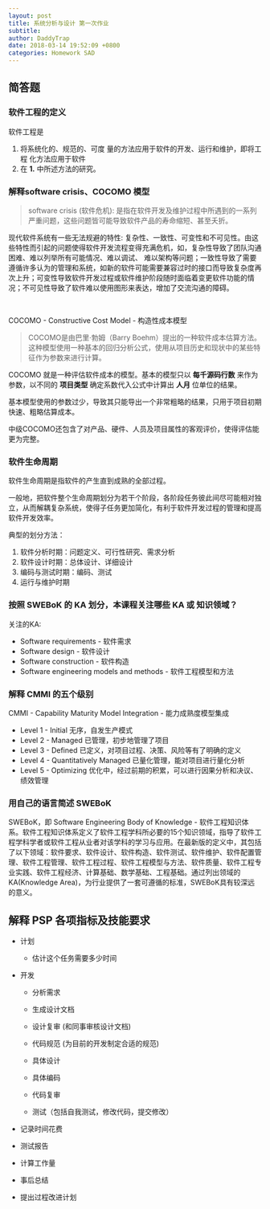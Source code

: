 ```yaml
---
layout: post
title: 系统分析与设计 第一次作业
subtitle: 
author: DaddyTrap
date: 2018-03-14 19:52:09 +0800
categories: Homework SAD
---
```


## 简答题

### 软件工程的定义

软件工程是
1. 将系统化的、规范的、可度
量的方法应用于软件的开发、运行和维护，即将工程
化方法应用于软件
2. 在 **1.** 中所述方法的研究。

### 解释software crisis、COCOMO 模型

> software crisis (软件危机): 是指在软件开发及维护过程中所遇到的一系列严重问题，这些问题皆可能导致软件产品的寿命缩短、甚至夭折。

现代软件系统有一些无法规避的特性: 复杂性、一致性、可变性和不可见性。由这些特性而引起的问题使得软件开发流程变得充满危机，如，复杂性导致了团队沟通困难、难以列举所有可能情况、难以调试、 难以架构等问题；一致性导致了需要遵循许多认为的管理和系统，如新的软件可能需要兼容过时的接口而导致复杂度再次上升；可变性导致软件开发过程或软件维护阶段随时面临着变更软件功能的情况；不可见性导致了软件难以使用图形来表达，增加了交流沟通的障碍。

<br>

COCOMO - Constructive Cost Model - 构造性成本模型

> COCOMO是由巴里·勃姆（Barry Boehm）提出的一种软件成本估算方法。这种模型使用一种基本的回归分析公式，使用从项目历史和现状中的某些特征作为参数来进行计算。

COCOMO 就是一种评估软件成本的模型。基本的模型只以 **每千源码行数** 来作为参数，以不同的 **项目类型** 确定系数代入公式中计算出 **人月** 位单位的结果。

基本模型使用的参数过少，导致其只能导出一个非常粗略的结果，只用于项目初期快速、粗略估算成本。

中级COCOMO还包含了对产品、硬件、人员及项目属性的客观评价，使得评估能更为完整。

### 软件生命周期

软件生命周期是指软件的产生直到成熟的全部过程。

一般地，把软件整个生命周期划分为若干个阶段，各阶段任务彼此间尽可能相对独立，从而解耦复杂系统，使得子任务更加简化，有利于软件开发过程的管理和提高软件开发效率。

典型的划分方法：

1. 软件分析时期：问题定义、可行性研究、需求分析
2. 软件设计时期：总体设计、详细设计
3. 编码与测试时期：编码、测试
4. 运行与维护时期

### 按照 SWEBoK 的 KA 划分，本课程关注哪些 KA 或 知识领域？

关注的KA:

+ Software requirements - 软件需求
+ Software design - 软件设计
+ Software construction - 软件构造
+ Software engineering models and methods - 软件工程模型和方法

### 解释 CMMI 的五个级别

CMMI - Capability Maturity Model Integration - 能力成熟度模型集成

+ Level 1 - Initial 无序，自发生产模式
+ Level 2 - Managed 已管理，初步地管理了项目
+ Level 3 - Defined 已定义，对项目过程、决策、风险等有了明确的定义
+ Level 4 - Quantitatively Managed 已量化管理，能对项目进行量化分析
+ Level 5 - Optimizing 优化中，经过前期的积累，可以进行因果分析和决议、绩效管理

### 用自己的语言简述 SWEBoK

SWEBoK，即 Software Engineering Body of Knowledge - 软件工程知识体系。软件工程知识体系定义了软件工程学科所必要的15个知识领域，指导了软件工程学科学者或软件工程从业者对该学科的学习与应用。在最新版的定义中，其包括了以下领域：软件要求、软件设计、软件构造、软件测试、软件维护、软件配置管理、软件工程管理、软件工程过程、软件工程模型与方法、软件质量、软件工程专业实践、软件工程经济、计算基础、数学基础、工程基础。通过列出领域的KA(Knowledge Area)，为行业提供了一套可遵循的标准，SWEBoK具有较深远的意义。

## 解释 PSP 各项指标及技能要求

+ 计划

  + 估计这个任务需要多少时间

+ 开发

  + 分析需求

  + 生成设计文档

  + 设计复审 (和同事审核设计文档)

  + 代码规范 (为目前的开发制定合适的规范)

  + 具体设计

  + 具体编码

  + 代码复审

  + 测试（包括自我测试，修改代码，提交修改）

+ 记录时间花费

+ 测试报告

+ 计算工作量

+ 事后总结

+ 提出过程改进计划